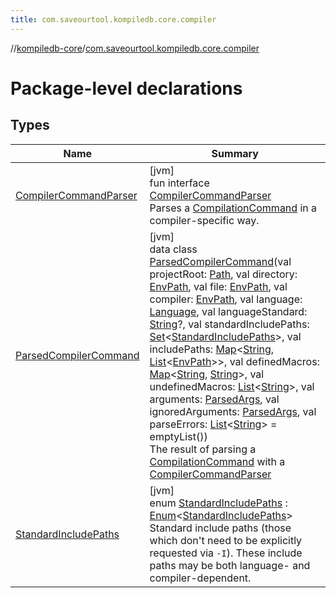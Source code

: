 ```yaml
---
title: com.saveourtool.kompiledb.core.compiler
---
```

//[kompiledb-core](../../index.html)/[com.saveourtool.kompiledb.core.compiler](index.html)



# Package-level declarations



## Types


| Name | Summary |
|---|---|
| [CompilerCommandParser](-compiler-command-parser/index.html) | [jvm]<br>fun interface [CompilerCommandParser](-compiler-command-parser/index.html)<br>Parses a [CompilationCommand](../com.saveourtool.kompiledb.core/-compilation-command/index.html) in a compiler-specific way. |
| [ParsedCompilerCommand](-parsed-compiler-command/index.html) | [jvm]<br>data class [ParsedCompilerCommand](-parsed-compiler-command/index.html)(val projectRoot: [Path](https://docs.oracle.com/javase/8/docs/api/java/nio/file/Path.html), val directory: [EnvPath](../com.saveourtool.kompiledb.core/-env-path/index.html), val file: [EnvPath](../com.saveourtool.kompiledb.core/-env-path/index.html), val compiler: [EnvPath](../com.saveourtool.kompiledb.core/-env-path/index.html), val language: [Language](../com.saveourtool.kompiledb.core.lang/-language/index.html), val languageStandard: [String](https://kotlinlang.org/api/latest/jvm/stdlib/kotlin/-string/index.html)?, val standardIncludePaths: [Set](https://kotlinlang.org/api/latest/jvm/stdlib/kotlin.collections/-set/index.html)&lt;[StandardIncludePaths](-standard-include-paths/index.html)&gt;, val includePaths: [Map](https://kotlinlang.org/api/latest/jvm/stdlib/kotlin.collections/-map/index.html)&lt;[String](https://kotlinlang.org/api/latest/jvm/stdlib/kotlin/-string/index.html), [List](https://kotlinlang.org/api/latest/jvm/stdlib/kotlin.collections/-list/index.html)&lt;[EnvPath](../com.saveourtool.kompiledb.core/-env-path/index.html)&gt;&gt;, val definedMacros: [Map](https://kotlinlang.org/api/latest/jvm/stdlib/kotlin.collections/-map/index.html)&lt;[String](https://kotlinlang.org/api/latest/jvm/stdlib/kotlin/-string/index.html), [String](https://kotlinlang.org/api/latest/jvm/stdlib/kotlin/-string/index.html)&gt;, val undefinedMacros: [List](https://kotlinlang.org/api/latest/jvm/stdlib/kotlin.collections/-list/index.html)&lt;[String](https://kotlinlang.org/api/latest/jvm/stdlib/kotlin/-string/index.html)&gt;, val arguments: [ParsedArgs](../com.saveourtool.kompiledb.core.io/index.html#1743527040%2FClasslikes%2F-204370792), val ignoredArguments: [ParsedArgs](../com.saveourtool.kompiledb.core.io/index.html#1743527040%2FClasslikes%2F-204370792), val parseErrors: [List](https://kotlinlang.org/api/latest/jvm/stdlib/kotlin.collections/-list/index.html)&lt;[String](https://kotlinlang.org/api/latest/jvm/stdlib/kotlin/-string/index.html)&gt; = emptyList())<br>The result of parsing a [CompilationCommand](../com.saveourtool.kompiledb.core/-compilation-command/index.html) with a [CompilerCommandParser](-compiler-command-parser/index.html) |
| [StandardIncludePaths](-standard-include-paths/index.html) | [jvm]<br>enum [StandardIncludePaths](-standard-include-paths/index.html) : [Enum](https://kotlinlang.org/api/latest/jvm/stdlib/kotlin/-enum/index.html)&lt;[StandardIncludePaths](-standard-include-paths/index.html)&gt; <br>Standard include paths (those which don't need to be explicitly requested via `-I`). These include paths may be both language- and compiler-dependent. |


